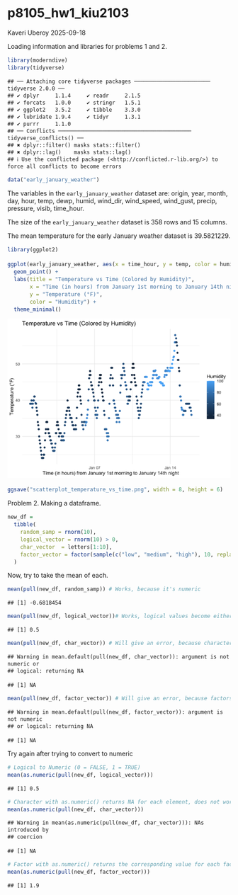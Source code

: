 p8105_hw1_kiu2103
================
Kaveri Uberoy
2025-09-18

Loading information and libraries for problems 1 and 2.

``` r
library(moderndive)
library(tidyverse)
```

    ## ── Attaching core tidyverse packages ──────────────────────── tidyverse 2.0.0 ──
    ## ✔ dplyr     1.1.4     ✔ readr     2.1.5
    ## ✔ forcats   1.0.0     ✔ stringr   1.5.1
    ## ✔ ggplot2   3.5.2     ✔ tibble    3.3.0
    ## ✔ lubridate 1.9.4     ✔ tidyr     1.3.1
    ## ✔ purrr     1.1.0     
    ## ── Conflicts ────────────────────────────────────────── tidyverse_conflicts() ──
    ## ✖ dplyr::filter() masks stats::filter()
    ## ✖ dplyr::lag()    masks stats::lag()
    ## ℹ Use the conflicted package (<http://conflicted.r-lib.org/>) to force all conflicts to become errors

``` r
data("early_january_weather")
```

The variables in the `early_january_weather` dataset are: origin, year,
month, day, hour, temp, dewp, humid, wind_dir, wind_speed, wind_gust,
precip, pressure, visib, time_hour.

The size of the `early_january_weather` dataset is 358 rows and 15
columns.

The mean temperature for the early January weather dataset is
39.5821229.

``` r
library(ggplot2)

ggplot(early_january_weather, aes(x = time_hour, y = temp, color = humid)) +
  geom_point() +
  labs(title = "Temperature vs Time (Colored by Humidity)",
       x = "Time (in hours) from January 1st morning to January 14th night",
       y = "Temperature (°F)",
       color = "Humidity") +
  theme_minimal()
```

![](p8105_hw1_kiu2103_files/figure-gfm/unnamed-chunk-2-1.png)<!-- -->

``` r
ggsave("scatterplot_temperature_vs_time.png", width = 8, height = 6)
```

Problem 2. Making a dataframe.

``` r
new_df = 
  tibble(
    random_samp = rnorm(10),
    logical_vector = rnorm(10) > 0,
    char_vector  = letters[1:10],
    factor_vector = factor(sample(c("low", "medium", "high"), 10, replace = TRUE), ordered=TRUE)
  )
```

Now, try to take the mean of each.

``` r
mean(pull(new_df, random_samp)) # Works, because it's numeric
```

    ## [1] -0.6818454

``` r
mean(pull(new_df, logical_vector))# Works, logical values become either 0 or 1
```

    ## [1] 0.5

``` r
mean(pull(new_df, char_vector)) # Will give an error, because characters don't automatically get converted to numeric
```

    ## Warning in mean.default(pull(new_df, char_vector)): argument is not numeric or
    ## logical: returning NA

    ## [1] NA

``` r
mean(pull(new_df, factor_vector)) # Will give an error, because factors don't automatically get converted to numeric
```

    ## Warning in mean.default(pull(new_df, factor_vector)): argument is not numeric
    ## or logical: returning NA

    ## [1] NA

Try again after trying to convert to numeric

``` r
# Logical to Numeric (0 = FALSE, 1 = TRUE)
mean(as.numeric(pull(new_df, logical_vector)))
```

    ## [1] 0.5

``` r
# Character with as.numeric() returns NA for each element, does not work
mean(as.numeric(pull(new_df, char_vector)))  
```

    ## Warning in mean(as.numeric(pull(new_df, char_vector))): NAs introduced by
    ## coercion

    ## [1] NA

``` r
# Factor with as.numeric() returns the corresponding value for each factor
mean(as.numeric(pull(new_df, factor_vector)))
```

    ## [1] 1.9
